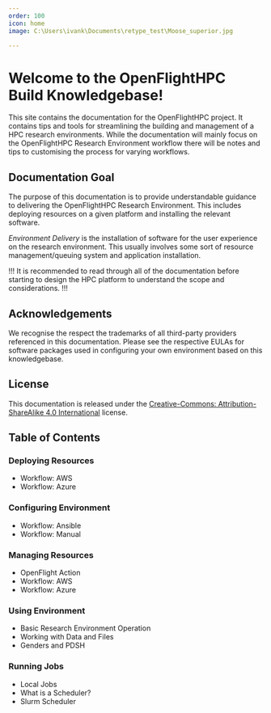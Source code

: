 ```yaml
---
order: 100
icon: home
image: C:\Users\ivank\Documents\retype_test\Moose_superior.jpg

---
```

# Welcome to the OpenFlightHPC Build Knowledgebase!

This site contains the documentation for the OpenFlightHPC project. It contains tips and tools for streamlining the building and management of a HPC research environments. While the documentation will mainly focus on the OpenFlightHPC Research Environment workflow there will be notes and tips to customising the process for varying workflows.

## Documentation Goal

The purpose of this documentation is to provide understandable guidance to delivering the OpenFlightHPC Research Environment. This includes deploying resources on a given platform and installing the relevant software.

_Environment Delivery_ is the installation of software for the user experience on the research environment. This usually involves some sort of resource management/queuing system and application installation.

!!!
It is recommended to read through all of the documentation before starting to design the HPC platform to understand the scope and considerations.
!!!

## Acknowledgements

We recognise the respect the trademarks of all third-party providers referenced in this documentation. Please see the respective EULAs for software packages used in configuring your own environment based on this knowledgebase.

## License

This documentation is released under the [Creative-Commons: Attribution-ShareAlike 4.0 International](https://creativecommons.org/licenses/by-sa/4.0/) license.

## Table of Contents



### Deploying Resources

- Workflow: AWS
- Workflow: Azure

### Configuring Environment

- Workflow: Ansible
- Workflow: Manual

### Managing Resources

- OpenFlight Action
- Workflow: AWS
- Workflow: Azure

### Using Environment

- Basic Research Environment Operation
- Working with Data and Files
- Genders and PDSH

### Running Jobs

- Local Jobs
- What is a Scheduler?
- Slurm Scheduler




